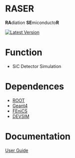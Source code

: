 RASER
======

**RA**diation **SE**miconducto**R** 


[![Latest Version][pypi-image]][pypi-url] 
  

Function
======

- SiC Detector Simulation 

Dependences 
======

- [ROOT](https://root.cern.ch) 
- [Geant4](https://geant4.web.cern.ch)
- [FEniCS](https://fenicsproject.org)
- [DEVSIM](https://devsim.org)


Documentation 
======

[User Guide](http://raser.team/docs/raser)


[pypi-image]: https://img.shields.io/pypi/v/raser.svg
[pypi-url]: https://pypi.org/project/raser

